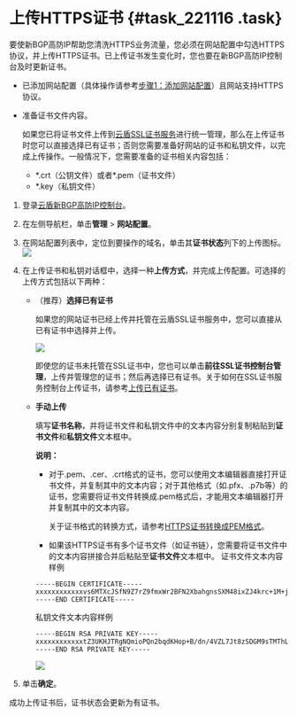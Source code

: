 # 上传HTTPS证书 {#task_221116 .task}

要使新BGP高防IP帮助您清洗HTTPS业务流量，您必须在网站配置中勾选HTTPS协议，并上传HTTPS证书。已上传证书发生变化时，您也要在新BGP高防IP控制台及时更新证书。

-   已添加网站配置（具体操作请参考[步骤1：添加网站配置](cn.zh-CN/新BGP高防IP/快速入门/防护网站业务/步骤1：添加网站配置.md#)）且网站支持HTTPS协议。
-   准备证书文件内容。

    如果您已将证书文件上传到[云盾SSL证书服务](https://yundunnext.console.aliyun.com/?p=casnext)进行统一管理，那么在上传证书时您可以直接选择已有证书；否则您需要准备好网站的证书和私钥文件，以完成上传操作。一般情况下，您需要准备的证书相关内容包括：

    -   \*.crt（公钥文件）或者\*.pem（证书文件）
    -   \*.key（私钥文件）

1.  登录[云盾新BGP高防IP控制台](https://yundunnext.console.aliyun.com/?p=ddoscoo)。
2.  在左侧导航栏，单击**管理** \> **网站配置**。
3.  在网站配置列表中，定位到要操作的域名，单击其**证书状态**列下的上传图标。![](http://static-aliyun-doc.oss-cn-hangzhou.aliyuncs.com/assets/img/188520/155771870345762_zh-CN.png)


4.  在上传证书和私钥对话框中，选择一种**上传方式**，并完成上传配置。可选择的上传方式包括以下两种： 
    -   （推荐）**选择已有证书** 

        如果您的网站证书已经上传并托管在云盾SSL证书服务中，您可以直接从已有证书中选择并上传。

        ![](http://static-aliyun-doc.oss-cn-hangzhou.aliyuncs.com/assets/img/188520/155771870345763_zh-CN.png)

        即使您的证书未托管在SSL证书中，您也可以单击**前往SSL证书控制台管理**，上传并管理您的证书；然后再选择已有证书。关于如何在SSL证书服务控制台上传证书，请参考[上传已有证书](../../../../cn.zh-CN/用户指南/上传已有证书.md#)。

    -   **手动上传** 

        填写**证书名称**，并将证书文件和私钥文件中的文本内容分别复制粘贴到**证书文件**和**私钥文件**文本框中。

        **说明：** 

        -   对于.pem、.cer、.crt格式的证书，您可以使用文本编辑器直接打开证书文件，并复制其中的文本内容；对于其他格式（如.pfx、.p7b等）的证书，您需要将证书文件转换成.pem格式后，才能用文本编辑器打开并复制其中的文本内容。

            关于证书格式的转换方式，请参考[HTTPS证书转换成PEM格式](https://help.aliyun.com/document_detail/40526.html)。

        -   如果该HTTPS证书有多个证书文件（如证书链），您需要将证书文件中的文本内容拼接合并后粘贴至**证书文件**文本框中。
        证书文件文本内容样例

        ``` {#codeblock_7kx_qhu_25z}
        -----BEGIN CERTIFICATE----- 
        xxxxxxxxxxxxvs6MTXcJSfN9Z7rZ9fmxWr2BFN2XbahgnsSXM48ixZJ4krc+1M+j2kcubVpsE2cgHdj4v8H6jUz9Ji4mr7vMNS6dXv8PUkl/qoDeNGCNdyTS5NIL5ir+g92cL8IGOkjgvhlqt9vc65Cgb4mL+n5+DV9uOyTZTW/MojmlgfUekC2xiXa54nxJf17Y1TADGSbyJbsC0Q9nIrHsPl8YKkvRWvIAqYxXZ7wRwWWmv4TMxFhWRiNY7yZIo2ZUhl02SIDNggIEeg==
        -----END CERTIFICATE-----
        ```

        私钥文件文本内容样例

        ``` {#codeblock_5qj_l6u_jhb}
        -----BEGIN RSA PRIVATE KEY-----
        xxxxxxxxxxxxtZ3UKHJTRgNQmioPQn2bqdKHop+B/dn/4VZL7Jt8zSDGM9sTMThLyvsmLQKBgQCr+ujntC1kN6pGBj2Fw2l/EA/W3rYEce2tyhjgmG7rZ+A/jVE9fld5sQra6ZdwBcQJaiygoIYoaMF2EjRwc0qwHaluq0C15f6ujSoHh2e+D5zdmkTg/3NKNjqNv6xA2gYpinVDzFdZ9Zujxvuh9o4Vqf0YF8bv5UK5G04RtKadOw==
        -----END RSA PRIVATE KEY-----
        ```

        ![](http://static-aliyun-doc.oss-cn-hangzhou.aliyuncs.com/assets/img/188520/155771870345764_zh-CN.png)

5.  单击**确定**。

成功上传证书后，证书状态会更新为有证书。

